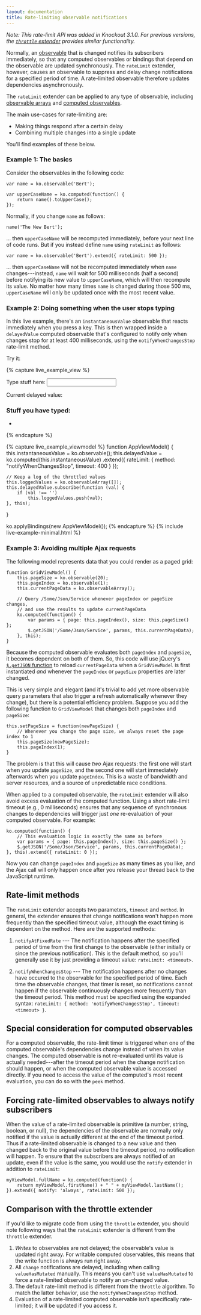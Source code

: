 ```yaml
---
layout: documentation
title: Rate-limiting observable notifications
---
```


*Note: This rate-limit API was added in Knockout 3.1.0. For previous versions, the [`throttle` extender](throttle-extender.html) provides similar functionality.*

Normally, an [observable](observables.html) that is changed notifies its subscribers immediately, so that any computed observables or bindings that depend on the observable are updated synchronously. The `rateLimit` extender, however, causes an observable to suppress and delay change notifications for a specified period of time. A rate-limited observable therefore updates dependencies asynchronously.

The `rateLimit` extender can be applied to any type of observable, including [observable arrays](observableArrays.html) and [computed observables](computedObservables.html).

The main use-cases for rate-limiting are:

 * Making things respond after a certain delay
 * Combining multiple changes into a single update

You'll find examples of these below.

### Example 1: The basics

Consider the observables in the following code:

    var name = ko.observable('Bert');

    var upperCaseName = ko.computed(function() {
        return name().toUpperCase();
    });

Normally, if you change `name` as follows:

    name('The New Bert');

... then `upperCaseName` will be recomputed immediately, before your next line of code runs. But if you instead define `name` using `rateLimit` as follows:

    var name = ko.observable('Bert').extend({ rateLimit: 500 });

... then `upperCaseName` will not be recomputed immediately when `name` changes---instead, `name` will wait for 500 milliseconds (half a second) before notifying its new value to `upperCaseName`, which will then recompute its value. No matter how many times `name` is changed during those 500 ms, `upperCaseName` will only be updated once with the most recent value.

### Example 2: Doing something when the user stops typing

In this live example, there's an `instantaneousValue` observable that reacts immediately when you press a key. This is then wrapped inside a `delayedValue` computed observable that's configured to notify only when changes stop for at least 400 milliseconds, using the `notifyWhenChangesStop` rate-limit method.

Try it:

{% capture live_example_view %}
<p>Type stuff here: <input data-bind='value: instantaneousValue,
    valueUpdate: ["input", "afterkeydown"]' /></p>
<p>Current delayed value: <b data-bind='text: delayedValue'> </b></p>

<div data-bind="visible: loggedValues().length > 0">
    <h3>Stuff you have typed:</h3>
    <ul data-bind="foreach: loggedValues">
        <li data-bind="text: $data"></li>
    </ul>
</div>
{% endcapture %}

{% capture live_example_viewmodel %}
function AppViewModel() {
    this.instantaneousValue = ko.observable();
    this.delayedValue = ko.computed(this.instantaneousValue)
        .extend({ rateLimit: { method: "notifyWhenChangesStop", timeout: 400 } });

    // Keep a log of the throttled values
    this.loggedValues = ko.observableArray([]);
    this.delayedValue.subscribe(function (val) {
        if (val !== '')
            this.loggedValues.push(val);
    }, this);
}

ko.applyBindings(new AppViewModel());
{% endcapture %}
{% include live-example-minimal.html %}

### Example 3: Avoiding multiple Ajax requests

The following model represents data that you could render as a paged grid:

    function GridViewModel() {
        this.pageSize = ko.observable(20);
        this.pageIndex = ko.observable(1);
        this.currentPageData = ko.observableArray();

        // Query /Some/Json/Service whenever pageIndex or pageSize changes,
        // and use the results to update currentPageData
        ko.computed(function() {
            var params = { page: this.pageIndex(), size: this.pageSize() };
            $.getJSON('/Some/Json/Service', params, this.currentPageData);
        }, this);
    }

Because the computed observable evaluates both `pageIndex` and `pageSize`, it becomes dependent on both of them. So, this code will use jQuery's [`$.getJSON` function](http://api.jquery.com/jQuery.getJSON/) to reload `currentPageData` when a `GridViewModel` is first instantiated *and* whenever the `pageIndex` or `pageSize` properties are later changed.

This is very simple and elegant (and it's trivial to add yet more observable query parameters that also trigger a refresh automatically whenever they change), but there is a potential efficiency problem. Suppose you add the following function to `GridViewModel` that changes both `pageIndex` and `pageSize`:

    this.setPageSize = function(newPageSize) {
        // Whenever you change the page size, we always reset the page index to 1
        this.pageSize(newPageSize);
        this.pageIndex(1);
    }

The problem is that this will cause *two* Ajax requests: the first one will start when you update `pageSize`, and the second one will start immediately afterwards when you update `pageIndex`. This is a waste of bandwidth and server resources, and a source of unpredictable race conditions.

When applied to a computed observable, the `rateLimit` extender will also avoid excess evaluation of the computed function. Using a short rate-limit timeout (e.g., 0 milliseconds) ensures that any sequence of synchronous changes to dependencies will trigger just *one* re-evaluation of your computed observable. For example:

    ko.computed(function() {
        // This evaluation logic is exactly the same as before
        var params = { page: this.pageIndex(), size: this.pageSize() };
        $.getJSON('/Some/Json/Service', params, this.currentPageData);
    }, this).extend({ rateLimit: 0 });

Now you can change `pageIndex` and `pageSize` as many times as you like, and the Ajax call will only happen once after you release your thread back to the JavaScript runtime.

## Rate-limit methods

The `rateLimit` extender accepts two parameters, `timeout` and `method`. In general, the extender ensures that change notifications won't happen more frequently than the specified timeout value, although the exact timing is dependent on the method. Here are the supported methods:

1. `notifyAtFixedRate` --- The notification happens after the specified period of time from the first change to the observable (either initially or since the previous notification). This is the default method, so you'll generally use it by just providing a timeout value: `rateLimit: <timeout>`.

2. `notifyWhenChangesStop` --- The notification happens after no changes have occured to the observable for the specified period of time. Each time the observable changes, that timer is reset, so notifications cannot happen if the observable continuously changes more frequently than the timeout period. This method must be specified using the expanded syntax: `rateLimit: { method: 'notifyWhenChangesStop', timeout: <timeout> }`.

## Special consideration for computed observables

For a computed observable, the rate-limit timer is triggered when one of the computed observable's dependencies change instead of when its value changes. The computed observable is not re-evaluated until its value is actually needed---after the timeout period when the change notification should happen, or when the computed observable value is accessed directly. If you need to access the value of the computed's most recent evaluation, you can do so with the `peek` method.

## Forcing rate-limited observables to always notify subscribers

When the value of a rate-limited observable is primitive (a number, string, boolean, or null), the dependencies of the observable are normally only notified if the value is actually different at the end of the timeout period. Thus if a rate-limited observable is changed to a new value and then changed back to the original value before the timeout period, no notification will happen. To ensure that the subscribers are always notified of an update, even if the value is the same, you would use the `notify` extender in addition to `rateLimit`:

    myViewModel.fullName = ko.computed(function() {
        return myViewModel.firstName() + " " + myViewModel.lastName();
    }).extend({ notify: 'always', rateLimit: 500 });

## Comparison with the throttle extender

If you'd like to migrate code from using the `throttle` extender, you should note following ways that the `rateLimit` extender is different from the `throttle` extender.

1. *Writes* to observables are not delayed; the observable's value is updated right away. For writable computed observables, this means that the write function is always run right away.
2. All `change` notifications are delayed, including when calling `valueHasMutated` manually. This means you can't use `valueHasMutated` to force a rate-limited observable to notify an un-changed value.
3. The default rate-limit method is different from the `throttle` algorithm. To match the latter behavior, use the `notifyWhenChangesStop` method.
4. Evaluation of a rate-limited computed observable isn't specifically rate-limited; it will be updated if you access it.
